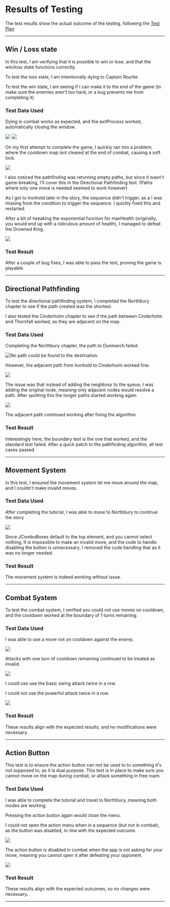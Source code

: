 # Results of Testing

The test results show the actual outcome of the testing, following the [Test Plan](test-plan.md)

---

## Win / Loss state

In this test, I am verifying that it is possible to win or lose, and that the win/loss state functions correctly.

To test the loss state, I am intentionally dying to Captain Rourke

To test the win state, I am seeing if I can make it to the end of the game (to make sure the enemies aren't too hard, or
a bug prevents me from completing it)

### Test Data Used

Dying in combat works as expected, and the exitProcess worked, automatically closing the window.

![](screenshots/deathPt1.png)
![](screenshots/deathPt2.png)

On my first attempt to complete the game, I quickly ran into a problem, where the cooldown map isnt cleared at the end
of combat, causing a soft lock.

![](screenshots/combatFail.png)

I also noticed the pathfinding was returning empty paths, but since it wasn't game-breaking, I'll cover this in the
Directional Pathfinding test. (Paths where only one move is needed seemed to work however)

As I got to Ironhold later in the story, the sequence didn't trigger, as a ! was missing from the condition to trigger
the sequence. I quickly fixed this and restarted.

After a bit of tweaking the exponential function for maxHealth (originally, you would end up with a ridiculous amount of
health), I managed to defeat the Drowned King.

![](screenshots/victory.png)

### Test Result

After a couple of bug fixes, I was able to pass the test, proving the game is playable.

---

## Directional Pathfinding

To test the directional pathfinding system, I completed the Northbury chapter to see if the path created was the
shortest.

I also tested the Cinderholm chapter to see if the path between Cinderholm and Thornfall worked, as they are adjacent on
the map.

### Test Data Used

Completing the Northbury chapter, the path to Dunmarch failed.

![No path could be found to the destination.](screenshots/path%20fail.png)

However, the adjacent path from Ironhold to Cinderholm worked fine.

![](screenshots/simplePath.png)

The issue was that instead of adding the neighbour to the queue, I was adding the original node, meaning only adjacent
nodes would resolve a path. After spotting this the longer paths started working again.

![](screenshots/pathWorking.png)

The adjacent path continued working after fixing the algorithm.

### Test Result

Interestingly here, the boundary test is the one that worked, and the standard test failed.
After a quick patch to the pathfinding algorithm, all test cases passed.

---

## Movement System

In this test, I ensured the movement system let me move around the map, and I couldn't make invalid moves.

### Test Data Used

After completing the tutorial, I was able to move to Northbury to continue the story

![](screenshots/moveAllowed.png)

Since JComboBoxes default to the top element, and you cannot select nothing, It is impossible to make an invalid move,
and the code to handle disabling the button is unnecessary. I removed the code handling that as it was no longer needed.

### Test Result

The movement system is indeed working without issue.

---

## Combat System

To test the combat system, I verified you could not use moves on cooldown, and the cooldown worked at the boundary of 1
turns remaining.

### Test Data Used

I was able to use a move not on cooldown against the enemy.

![](screenshots/combatValidCase.png)

Attacks with one turn of cooldown remaining continued to be treated as invalid.

![](screenshots/combatBoundary1.png)

I could use use the basic swing attack twice in a row.

I could not use the powerful attack twice in a row.

![](screenshots/combatInvalidCase.png)

### Test Result

These results align with the expected results, and no modifications were necessary.

---

## Action Button

This test is to ensure the action button can not be used to to something it's not supposed to, as it is dual purpose.
This test is in place to make sure you cannot move on the map during combat, or attack something in free roam.

### Test Data Used

I was able to complete the tutorial and travel to Northbury, meaning both modes are working.

Pressing the action button again would close the menu.

I could not open the action menu when in a sequence (but not in combat), as the button was disabled, in-line with the
expected outcome.

![](screenshots/actionDisabledSequence.png)

The action button is disabled in combat when the app is not asking for your move, meaning you cannot open it after
defeating your opponent.

![](screenshots/actionDisabledEndOfCombat.png)

### Test Result

These results align with the expected outcomes, so no changes were necessary.

---